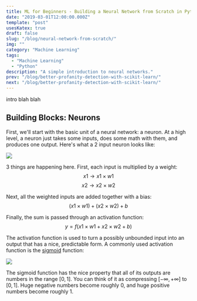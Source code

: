```yaml
---
title: ML for Beginners - Building a Neural Network from Scratch in Python
date: "2019-03-01T12:00:00.000Z"
template: "post"
usesKatex: true
draft: false
slug: "/blog/neural-network-from-scratch/"
img: ""
category: "Machine Learning"
tags:
  - "Machine Learning"
  - "Python"
description: "A simple introduction to neural networks."
prev: "/blog/better-profanity-detection-with-scikit-learn/"
next: "/blog/better-profanity-detection-with-scikit-learn/"
---
```

intro blah blah

## Building Blocks: Neurons

First, we'll start with the basic unit of a neural network: a neuron. At a high level, a neuron just takes some inputs, does some math with them, and produces one output. Here's what a 2 input neuron looks like:

![](/media/neural-network-post/perceptron.svg)

3 things are happening here. First, each input is multiplied by a weight:
$$
x1 \rightarrow x1 \times w1
$$
$$
x2 \rightarrow x2 \times w2
$$

Next, all the weighted inputs are added together with a bias:
$$
(x1 \times w1) + (x2 \times w2) + b
$$

Finally, the sum is passed through an activation function:
$$
y = f(x1 \times w1 + x2 \times w2 + b)
$$

The activation function is used to turn a possibly unbounded input into an output that has a nice, predictable form. A commonly used activation function is the [sigmoid](https://en.wikipedia.org/wiki/Sigmoid_function) function:

![](/media/neural-network-post/sigmoid.png)

The sigmoid function has the nice property that all of its outputs are numbers in the range $[0, 1]$. You can think of it as compressing $[-\infty, +\infty]$ to $[0, 1]$. Huge negative numbers become roughly $0$, and huge positive numbers become roughly $1$.


